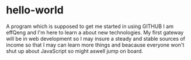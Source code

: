 # hello-world
A program which is supposed to get me started in using GITHUB
I am effQeng and I'm here to learn a about new technologies. My first gateway will be in web development so I may insure a steady and stable sources of income so that I may can learn more things and beacause everyone won't shut up about JavaScript so might aswell jump on board. 
